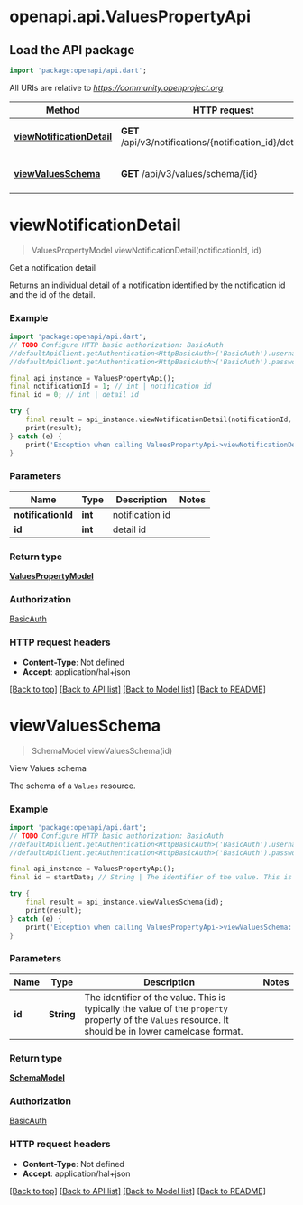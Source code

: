 # openapi.api.ValuesPropertyApi

## Load the API package
```dart
import 'package:openapi/api.dart';
```

All URIs are relative to *https://community.openproject.org*

Method | HTTP request | Description
------------- | ------------- | -------------
[**viewNotificationDetail**](ValuesPropertyApi.md#viewnotificationdetail) | **GET** /api/v3/notifications/{notification_id}/details/{id} | Get a notification detail
[**viewValuesSchema**](ValuesPropertyApi.md#viewvaluesschema) | **GET** /api/v3/values/schema/{id} | View Values schema


# **viewNotificationDetail**
> ValuesPropertyModel viewNotificationDetail(notificationId, id)

Get a notification detail

Returns an individual detail of a notification identified by the notification id and the id of the detail.

### Example
```dart
import 'package:openapi/api.dart';
// TODO Configure HTTP basic authorization: BasicAuth
//defaultApiClient.getAuthentication<HttpBasicAuth>('BasicAuth').username = 'YOUR_USERNAME'
//defaultApiClient.getAuthentication<HttpBasicAuth>('BasicAuth').password = 'YOUR_PASSWORD';

final api_instance = ValuesPropertyApi();
final notificationId = 1; // int | notification id
final id = 0; // int | detail id

try {
    final result = api_instance.viewNotificationDetail(notificationId, id);
    print(result);
} catch (e) {
    print('Exception when calling ValuesPropertyApi->viewNotificationDetail: $e\n');
}
```

### Parameters

Name | Type | Description  | Notes
------------- | ------------- | ------------- | -------------
 **notificationId** | **int**| notification id | 
 **id** | **int**| detail id | 

### Return type

[**ValuesPropertyModel**](ValuesPropertyModel.md)

### Authorization

[BasicAuth](../README.md#BasicAuth)

### HTTP request headers

 - **Content-Type**: Not defined
 - **Accept**: application/hal+json

[[Back to top]](#) [[Back to API list]](../README.md#documentation-for-api-endpoints) [[Back to Model list]](../README.md#documentation-for-models) [[Back to README]](../README.md)

# **viewValuesSchema**
> SchemaModel viewValuesSchema(id)

View Values schema

The schema of a `Values` resource.

### Example
```dart
import 'package:openapi/api.dart';
// TODO Configure HTTP basic authorization: BasicAuth
//defaultApiClient.getAuthentication<HttpBasicAuth>('BasicAuth').username = 'YOUR_USERNAME'
//defaultApiClient.getAuthentication<HttpBasicAuth>('BasicAuth').password = 'YOUR_PASSWORD';

final api_instance = ValuesPropertyApi();
final id = startDate; // String | The identifier of the value. This is typically the value of the `property` property of the `Values` resource. It should be in lower camelcase format.

try {
    final result = api_instance.viewValuesSchema(id);
    print(result);
} catch (e) {
    print('Exception when calling ValuesPropertyApi->viewValuesSchema: $e\n');
}
```

### Parameters

Name | Type | Description  | Notes
------------- | ------------- | ------------- | -------------
 **id** | **String**| The identifier of the value. This is typically the value of the `property` property of the `Values` resource. It should be in lower camelcase format. | 

### Return type

[**SchemaModel**](SchemaModel.md)

### Authorization

[BasicAuth](../README.md#BasicAuth)

### HTTP request headers

 - **Content-Type**: Not defined
 - **Accept**: application/hal+json

[[Back to top]](#) [[Back to API list]](../README.md#documentation-for-api-endpoints) [[Back to Model list]](../README.md#documentation-for-models) [[Back to README]](../README.md)

